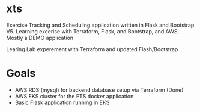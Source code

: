 # xts
Exercise Tracking and Scheduling application written in Flask and Bootstrap V5.
Learning excerise with Terraform, Flask, and Bootstrap, and AWS. Mostly a DEMO
application

Learing Lab experement with Terraform and updated Flash/Bootstrap


# Goals

* AWS RDS (mysql) for backend database setup via Terraform (Done)
* AWS EKS cluster for the ETS docker application
* Basic Flask application running in EKS



